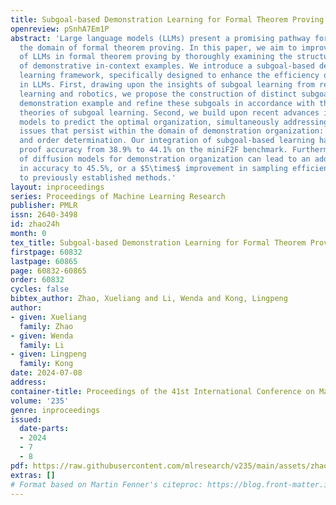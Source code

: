```yaml
---
title: Subgoal-based Demonstration Learning for Formal Theorem Proving
openreview: pSnhA7Em1P
abstract: 'Large language models (LLMs) present a promising pathway for advancing
  the domain of formal theorem proving. In this paper, we aim to improve the performance
  of LLMs in formal theorem proving by thoroughly examining the structure and organization
  of demonstrative in-context examples. We introduce a subgoal-based demonstration
  learning framework, specifically designed to enhance the efficiency of proof search
  in LLMs. First, drawing upon the insights of subgoal learning from reinforcement
  learning and robotics, we propose the construction of distinct subgoals for each
  demonstration example and refine these subgoals in accordance with the pertinent
  theories of subgoal learning. Second, we build upon recent advances in diffusion
  models to predict the optimal organization, simultaneously addressing two intricate
  issues that persist within the domain of demonstration organization: subset selection
  and order determination. Our integration of subgoal-based learning has notably increased
  proof accuracy from 38.9% to 44.1% on the miniF2F benchmark. Furthermore, the adoption
  of diffusion models for demonstration organization can lead to an additional enhancement
  in accuracy to 45.5%, or a $5\times$ improvement in sampling efficiency compared
  to previously established methods.'
layout: inproceedings
series: Proceedings of Machine Learning Research
publisher: PMLR
issn: 2640-3498
id: zhao24h
month: 0
tex_title: Subgoal-based Demonstration Learning for Formal Theorem Proving
firstpage: 60832
lastpage: 60865
page: 60832-60865
order: 60832
cycles: false
bibtex_author: Zhao, Xueliang and Li, Wenda and Kong, Lingpeng
author:
- given: Xueliang
  family: Zhao
- given: Wenda
  family: Li
- given: Lingpeng
  family: Kong
date: 2024-07-08
address:
container-title: Proceedings of the 41st International Conference on Machine Learning
volume: '235'
genre: inproceedings
issued:
  date-parts:
  - 2024
  - 7
  - 8
pdf: https://raw.githubusercontent.com/mlresearch/v235/main/assets/zhao24h/zhao24h.pdf
extras: []
# Format based on Martin Fenner's citeproc: https://blog.front-matter.io/posts/citeproc-yaml-for-bibliographies/
---
```

